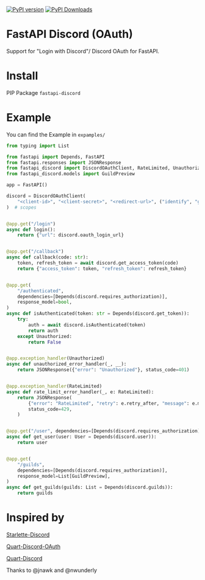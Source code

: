 [![PyPI version](https://badge.fury.io/py/fastapi-discord.svg)](https://badge.fury.io/py/fastapi-discord)
[![PyPI Downloads](https://img.shields.io/pypi/dm/fastapi-discord.svg)](https://pypi.org/project/fastapi-discord)

# FastAPI Discord (OAuth)
Support for "Login with Discord"/ Discord OAuth for FastAPI.
# Install
PIP Package `fastapi-discord`
# Example
You can find the Example in `expamples/`
```py
from typing import List

from fastapi import Depends, FastAPI
from fastapi.responses import JSONResponse
from fastapi_discord import DiscordOAuthClient, RateLimited, Unauthorized, User
from fastapi_discord.models import GuildPreview

app = FastAPI()

discord = DiscordOAuthClient(
    "<client-id>", "<client-secret>", "<redirect-url>", ("identify", "guilds", "email")
)  # scopes


@app.get("/login")
async def login():
    return {"url": discord.oauth_login_url}


@app.get("/callback")
async def callback(code: str):
    token, refresh_token = await discord.get_access_token(code)
    return {"access_token": token, "refresh_token": refresh_token}


@app.get(
    "/authenticated",
    dependencies=[Depends(discord.requires_authorization)],
    response_model=bool,
)
async def isAuthenticated(token: str = Depends(discord.get_token)):
    try:
        auth = await discord.isAuthenticated(token)
        return auth
    except Unauthorized:
        return False


@app.exception_handler(Unauthorized)
async def unauthorized_error_handler(_, __):
    return JSONResponse({"error": "Unauthorized"}, status_code=401)


@app.exception_handler(RateLimited)
async def rate_limit_error_handler(_, e: RateLimited):
    return JSONResponse(
        {"error": "RateLimited", "retry": e.retry_after, "message": e.message},
        status_code=429,
    )


@app.get("/user", dependencies=[Depends(discord.requires_authorization)], response_model=User)
async def get_user(user: User = Depends(discord.user)):
    return user


@app.get(
    "/guilds",
    dependencies=[Depends(discord.requires_authorization)],
    response_model=List[GuildPreview],
)
async def get_guilds(guilds: List = Depends(discord.guilds)):
    return guilds
```
# Inspired by
[Starlette-Discord](https://github.com/nwunderly/starlette-discord)

[Quart-Discord-OAuth](https://github.com/Tert0/Quart-Discord-OAuth/)

[Quart-Discord](https://github.com/jnawk/quart-discord)

Thanks to @jnawk and @nwunderly
